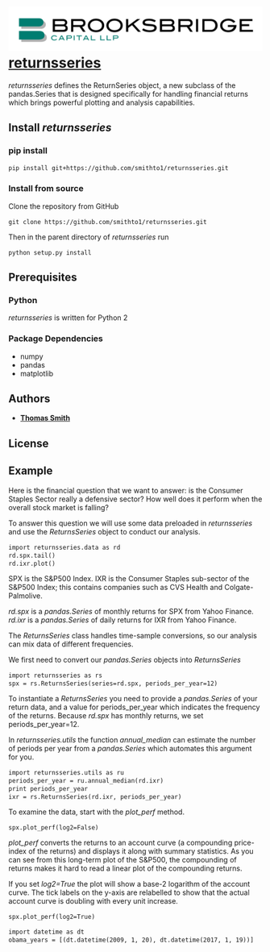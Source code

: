# [![Brooksbridge](logo/brooksbridge_logo.jpg)](https://github.com/smithto1/returnsseries.git) [returnsseries](https://github.com/smithto1/returnsseries.git)

*returnsseries* defines the ReturnSeries object, a new subclass of the pandas.Series that is designed specifically for handling financial returns which brings powerful plotting and analysis capabilities. 

## Install *returnsseries*
### pip install
```
pip install git+https://github.com/smithto1/returnsseries.git
```
### Install from source
Clone the repository from GitHub
```
git clone https://github.com/smithto1/returnsseries.git
```
Then in the parent directory of *returnsseries* run
```
python setup.py install
```

## Prerequisites
### Python
*returnsseries* is written for Python 2
### Package Dependencies
* numpy
* pandas
* matplotlib

## Authors
* [**Thomas Smith**](https://www.linkedin.com/in/thomassmithcfa/)

## License

## Example
Here is the financial question that we want to answer: is the Consumer Staples Sector really a defensive sector? How well does it perform when the overall stock market is falling?

To answer this question we will use some data preloaded in *returnsseries* and use the *ReturnsSeries* object to conduct our analysis.
```
import returnsseries.data as rd
rd.spx.tail()
rd.ixr.plot()
```
SPX is the S&P500 Index. IXR is the Consumer Staples sub-sector of the S&P500 Index; this contains companies such as CVS Health and Colgate-Palmolive. 

*rd.spx* is a *pandas.Series* of monthly returns for SPX from Yahoo Finance. *rd.ixr* is a *pandas.Series* of daily returns for IXR from Yahoo Finance. 

The *ReturnsSeries* class handles time-sample conversions, so our analysis can mix data of different frequencies.

We first need to convert our *pandas.Series* objects into *ReturnsSeries*
```
import returnsseries as rs
spx = rs.ReturnsSeries(series=rd.spx, periods_per_year=12)
```
To instantiate a *ReturnsSeries* you need to provide a *pandas.Series* of your return data, and a value for periods_per_year which indicates the frequency of the returns. Because *rd.spx* has monthly returns, we set periods_per_year=12.

In *returnsseries.utils* the function *annual_median* can estimate the number of periods per year from a *pandas.Series* which automates this argument for you. 
```
import returnsseries.utils as ru
periods_per_year = ru.annual_median(rd.ixr)
print periods_per_year
ixr = rs.ReturnsSeries(rd.ixr, periods_per_year)
```

To examine the data, start with the *plot_perf* method. 
```
spx.plot_perf(log2=False)
```
*plot_perf* converts the returns to an account curve (a compounding price-index of the returns) and displays it along with summary statistics. As you can see from this long-term plot of the S&P500, the compounding of returns makes it hard to read a linear plot of the compounding returns. 

If you set *log2=True* the plot will show a base-2 logarithm of the account curve. The tick labels on the y-axis are relabelled to show that the actual account curve is doubling with every unit increase. 
```
spx.plot_perf(log2=True)
```

```
import datetime as dt
obama_years = [(dt.datetime(2009, 1, 20), dt.datetime(2017, 1, 19))]
```